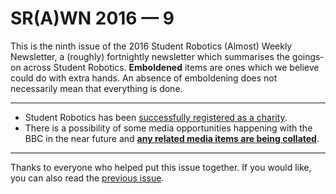 # SR(A)WN 2016 — 9

This is the ninth issue of the 2016 Student Robotics (Almost) Weekly Newsletter, a (roughly) fortnightly newsletter which summarises the goings‐on across Student Robotics. **Emboldened** items are ones which we believe could do with extra hands. An absence of emboldening does not necessarily mean that everything is done.

---

- Student Robotics has been [successfully registered as a charity][list-charity].
- There is a possibility of some media opportunities happening with the BBC in the near future and **[any related media items are being collated][list-media]**.

---

Thanks to everyone who helped put this issue together. If you would like, you can also read the [previous issue][list-previous-issue].

[list-previous-issue]: https://groups.google.com/d/topic/srobo-news/r3Myj_pi5lM/discussion
[list-charity]: https://groups.google.com/d/topic/srobo/BwHyiVSrrbI/discussion
[list-media]: https://groups.google.com/d/topic/srobo/2EUfB5DZNz4/discussion
